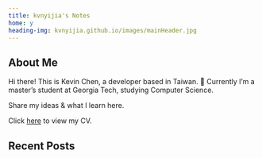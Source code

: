 ```yaml
---
title: kvnyijia's Notes
home: y
heading-img: kvnyijia.github.io/images/mainHeader.jpg
---
```


## About Me

Hi there! This is Kevin Chen, a developer based in Taiwan. 🧋
Currently I’m a master’s student at Georgia Tech, studying Computer Science.

Share my ideas & what I learn here.

Click [here](/assets/yi-chia-chen-cv-web.pdf) to view my CV.

## Recent Posts
